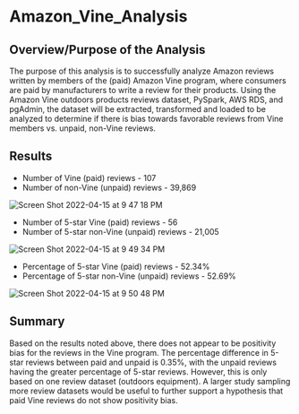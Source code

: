 # Amazon_Vine_Analysis

## Overview/Purpose of the Analysis
The purpose of this analysis is to successfully analyze Amazon reviews written by members of the (paid) Amazon Vine program, where consumers are paid by manufacturers to write a review for their products. Using the Amazon Vine outdoors products reviews dataset, PySpark, AWS RDS, and pgAdmin, the dataset will be extracted, transformed and loaded to be analyzed to determine if there is bias towards favorable reviews from Vine members vs. unpaid, non-Vine reviews.  

## Results

- Number of Vine (paid) reviews - 107
- Number of non-Vine (unpaid) reviews - 39,869

![Screen Shot 2022-04-15 at 9 47 18 PM](https://user-images.githubusercontent.com/90944163/163658581-a2b6c203-b544-4a22-b6e1-1e8687a4a10d.png)

- Number of 5-star Vine (paid) reviews - 56
- Number of 5-star non-Vine (unpaid) reviews - 21,005

![Screen Shot 2022-04-15 at 9 49 34 PM](https://user-images.githubusercontent.com/90944163/163658653-8c287f60-e96f-4184-b59c-485c37a2012e.png)

- Percentage of 5-star Vine (paid) reviews - 52.34%
- Percentage of 5-star non-Vine (unpaid) reviews - 52.69%

![Screen Shot 2022-04-15 at 9 50 48 PM](https://user-images.githubusercontent.com/90944163/163658687-4c7293df-93b9-45bd-80e6-e6d98beb213b.png)

## Summary
Based on the results noted above, there does not appear to be positivity bias for the reviews in the Vine program.  The percentage difference in 5-star reviews between paid and unpaid is 0.35%, with the unpaid reviews having the greater percentage of 5-star reviews. However, this is only based on one review dataset (outdoors equipment).  A larger study sampling more review datasets would be useful to further support a hypothesis that paid Vine reviews do not show positivity bias. 
